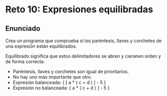 # Reto 10: Expresiones equilibradas

## Enunciado

Crea un programa que comprueba si los paréntesis, llaves y corchetes de una expresión están equilibrados.

Equilibrado significa que estos delimitadores se abren y cieranen orden y de forma correcta.

- Paréntesis, llaves y corchetes son igual de prioritarios.
- No hay uno más importante que otro.
- Expresión balanceada: { [ a * ( c + d ) ] - 5 }
- Expresión no balanceada: { a \* ( c + d ) ] - 5 }
